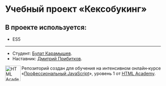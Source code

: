# Учебный проект «Кексобукинг»

## В проекте используется:

* ES5

-----

* Студент: [Булат Карамышев](https://up.htmlacademy.ru/javascript/18/user/1030743).
* Наставник: [Дмитрий Прибитков](https://htmlacademy.ru/profile/id1061259).

<a href="https://htmlacademy.ru/intensive/javascript"><img align="left" width="50" height="50" alt="HTML Academy" src="https://up.htmlacademy.ru/static/img/intensive/javascript/logo-for-github-2.png"></a>

Репозиторий создан для обучения на интенсивном онлайн‑курсе «[Профессиональный JavaScript](https://htmlacademy.ru/intensive/javascript)», уровень 1 от [HTML Academy](https://htmlacademy.ru).

[travis-image]: https://travis-ci.com/htmlacademy-javascript/1030743-keksobooking-18.svg?branch=master
[travis-url]: https://travis-ci.com/htmlacademy-javascript/1030743-keksobooking-18
